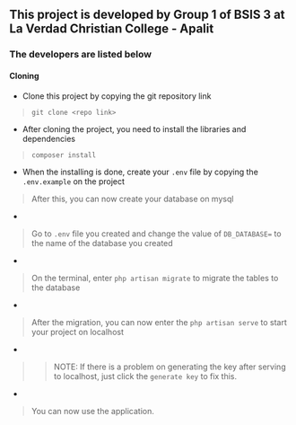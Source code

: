 ## This project is developed by Group 1 of BSIS 3 at La Verdad Christian College - Apalit
### The developers are listed below

#### Cloning
- Clone this project by copying the git repository link
> `git clone <repo link>`
- After cloning the project, you need to install the libraries and dependencies
> `composer install`
- When the installing is done, create your `.env` file by copying the `.env.example` on the project
> After this, you can now create your database on mysql
-
> Go to `.env` file you created and change the value of `DB_DATABASE=` to the name of the database you created
-
> On the terminal, enter `php artisan migrate` to migrate the tables to the database
-
> After the migration, you can now enter the `php artisan serve` to start your project on localhost
-
>> NOTE: If there is a problem on generating the key after serving to localhost, just click the `generate key` to fix this.
-
> You can now use the application.
